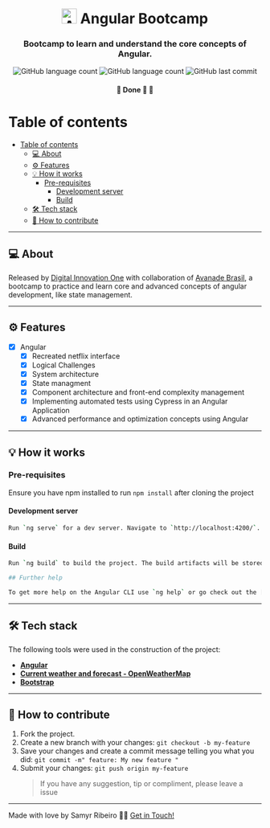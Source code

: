 
<h1 align="center"> <img alt="Angular logo" src='https://cdn.jsdelivr.net/gh/devicons/devicon/icons/angularjs/angularjs-plain.svg' width="auto" height="30"> Angular Bootcamp</h1>

<h3 align="center">
Bootcamp  to learn and understand the core concepts of Angular.
</h3>

<p align="center"> <img alt="GitHub language count" src="https://img.shields.io/github/languages/count/SamyrOR/requisicoes-app">
<img alt="GitHub language count" src="https://img.shields.io/github/repo-size/SamyrOR/requisicoes-app">
		<img  alt="GitHub last commit"  src="https://img.shields.io/github/last-commit/SamyrOR/requisicoes-app">
</p>
<h4 align="center">
	🚧 Done 🚀 🚧
</h4>

# Table of contents

<!--ts-->

- [Table of contents](#table-of-contents)
  - [💻 About](#-about)
  - [⚙️ Features](#️-features)
  - [💡 How it works](#-how-it-works)
    - [Pre-requisites](#pre-requisites)
      - [Development server](#development-server)
      - [Build](#build)
  - [🛠 Tech stack](#-tech-stack)
  - [💪 How to contribute](#-how-to-contribute)
  <!--te-->

---

## 💻 About

Released by [Digital Innovation One](https://digitalinnovation.one/) with collaboration of [Avanade Brasil](https://www.avanade.com/pt-br), a bootcamp to practice and learn core and advanced concepts  of angular development, like state management.

---

## ⚙️ Features

- [x] Angular
	- [x] Recreated netflix interface
	- [x] Logical Challenges
	- [x] System architecture
	- [x] State managment
	- [x] Component architecture and front-end complexity management
	- [x] Implementing automated tests using Cypress in an Angular Application
	- [x] Advanced performance and optimization concepts using Angular

---

## 💡 How it works

### Pre-requisites

Ensure you have npm installed to run `npm install` after cloning the project

#### Development server

```bash
Run `ng serve` for a dev server. Navigate to `http://localhost:4200/`. The app will automatically reload if you change any of the source files.
```

#### Build

```bash
Run `ng build` to build the project. The build artifacts will be stored in the `dist/` directory.
```

```bash
## Further help

To get more help on the Angular CLI use `ng help` or go check out the [Angular CLI Overview and Command Reference](https://angular.io/cli) page.
```

---

## 🛠 Tech stack

The following tools were used in the construction of the project:

- **[Angular](https://angular.io/)**
- **[Сurrent weather and forecast - OpenWeatherMap](https://openweathermap.org/)**
- **[Bootstrap](https://getbootstrap.com/)**

---

## 💪 How to contribute

1. Fork the project.
2. Create a new branch with your changes: `git checkout -b my-feature`
3. Save your changes and create a commit message telling you what you did: `git commit -m" feature: My new feature "`
4. Submit your changes: `git push origin my-feature`
   > If you have any suggestion, tip or compliment, please leave a issue

---

Made with love by Samyr Ribeiro 👋🏽 [Get in Touch!](https://www.linkedin.com/in/samyr-ribeiro-82a720145/)
